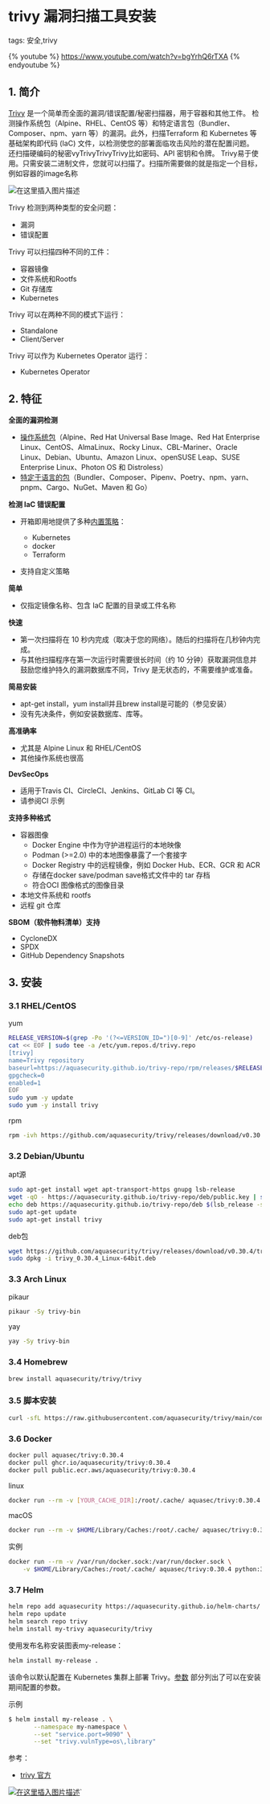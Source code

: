 #  trivy 漏洞扫描工具安装
tags: 安全,trivy


{% youtube %}
https://www.youtube.com/watch?v=bgYrhQ6rTXA
{% endyoutube %}


##  1. 简介
[Trivy](https://aquasecurity.github.io/trivy/dev/) 是一个简单而全面的漏洞/错误配置/秘密扫描器，用于容器和其他工件。 检测操作系统包（Alpine、RHEL、CentOS 等）和特定语言包（Bundler、Composer、npm、yarn 等）的漏洞。此外，扫描Terraform 和 Kubernetes 等基础架构即代码 (IaC) 文件，以检测使您的部署面临攻击风险的潜在配置问题。 还扫描硬编码的秘密vyTrivyTrivyTrivy比如密码、API 密钥和令牌。 Trivy易于使用。只需安装二进制文件，您就可以扫描了。扫描所需要做的就是指定一个目标，例如容器的image名称

![在这里插入图片描述](https://img-blog.csdnimg.cn/562d6fc0627c4d9db4b32189b6d4b243.png)


Trivy 检测到两种类型的安全问题：

 - 漏洞
 - 错误配置

Trivy 可以扫描四种不同的工件：

 - 容器镜像
 - 文件系统和Rootfs
 - Git 存储库
 - Kubernetes

Trivy 可以在两种不同的模式下运行：

 - Standalone
 - Client/Server

Trivy 可以作为 Kubernetes Operator 运行：

 - Kubernetes Operator

##  2. 特征
**全面的漏洞检测**

 - [操作系统包](https://aquasecurity.github.io/trivy/v0.30.4/docs/vulnerability/detection/os/)（Alpine、Red Hat Universal Base Image、Red Hat Enterprise
   Linux、CentOS、AlmaLinux、Rocky Linux、CBL-Mariner、Oracle
   Linux、Debian、Ubuntu、Amazon Linux、openSUSE Leap、SUSE Enterprise
   Linux、Photon OS 和 Distroless）
 - [特定于语言的包](https://aquasecurity.github.io/trivy/v0.30.4/docs/vulnerability/detection/language/)（Bundler、Composer、Pipenv、Poetry、npm、yarn、pnpm、Cargo、NuGet、Maven
   和 Go）

**检测 IaC 错误配置**

 - 开箱即用地提供了多种[内置策略](https://aquasecurity.github.io/trivy/v0.30.4/docs/misconfiguration/policy/builtin/)：
   - Kubernetes
   - docker
   - Terraform

 - 支持自定义策略

**简单**
- 仅指定镜像名称、包含 IaC 配置的目录或工件名称

**快速**
- 第一次扫描将在 10 秒内完成（取决于您的网络）。随后的扫描将在几秒钟内完成。
- 与其他扫描程序在第一次运行时需要很长时间（约 10 分钟）获取漏洞信息并鼓励您维护持久的漏洞数据库不同，Trivy 是无状态的，不需要维护或准备。

**简易安装**
- apt-get install，yum install并且brew install是可能的（参见安装）
- 没有先决条件，例如安装数据库、库等。

**高准确率**
- 尤其是 Alpine Linux 和 RHEL/CentOS
- 其他操作系统也很高

**DevSecOps**
- 适用于Travis CI、CircleCI、Jenkins、GitLab CI 等 CI。
- 请参阅CI 示例

**支持多种格式**
- 容器图像
  - Docker Engine 中作为守护进程运行的本地映像
  - Podman (>=2.0) 中的本地图像暴露了一个套接字
  - Docker Registry 中的远程镜像，例如 Docker Hub、ECR、GCR 和 ACR
  - 存储在docker save/podman save格式文件中的 tar 存档
  - 符合OCI 图像格式的图像目录
- 本地文件系统和 rootfs
- 远程 git 仓库

**SBOM（软件物料清单）支持**
- CycloneDX
- SPDX
- GitHub Dependency Snapshots


##  3. 安装
###  3.1 RHEL/CentOS
yum
```bash
RELEASE_VERSION=$(grep -Po '(?<=VERSION_ID=")[0-9]' /etc/os-release)
cat << EOF | sudo tee -a /etc/yum.repos.d/trivy.repo
[trivy]
name=Trivy repository
baseurl=https://aquasecurity.github.io/trivy-repo/rpm/releases/$RELEASE_VERSION/\$basearch/
gpgcheck=0
enabled=1
EOF
sudo yum -y update
sudo yum -y install trivy
```
rpm

```bash
rpm -ivh https://github.com/aquasecurity/trivy/releases/download/v0.30.4/trivy_0.30.4_Linux-64bit.rpm
```
###  3.2 Debian/Ubuntu
apt源

```bash
sudo apt-get install wget apt-transport-https gnupg lsb-release
wget -qO - https://aquasecurity.github.io/trivy-repo/deb/public.key | sudo apt-key add -
echo deb https://aquasecurity.github.io/trivy-repo/deb $(lsb_release -sc) main | sudo tee -a /etc/apt/sources.list.d/trivy.list
sudo apt-get update
sudo apt-get install trivy
```
deb包

```bash
wget https://github.com/aquasecurity/trivy/releases/download/v0.30.4/trivy_0.30.4_Linux-64bit.deb
sudo dpkg -i trivy_0.30.4_Linux-64bit.deb
```
###  3.3 Arch Linux
pikaur
```bash
pikaur -Sy trivy-bin
```
yay

```bash
yay -Sy trivy-bin
```
###  3.4 Homebrew

```bash
brew install aquasecurity/trivy/trivy
```
###  3.5 脚本安装

```bash
curl -sfL https://raw.githubusercontent.com/aquasecurity/trivy/main/contrib/install.sh | sh -s -- -b /usr/local/bin v0.30.4

```

###  3.6 Docker

```bash
docker pull aquasec/trivy:0.30.4
docker pull ghcr.io/aquasecurity/trivy:0.30.4
docker pull public.ecr.aws/aquasecurity/trivy:0.30.4
```


linux

```bash
docker run --rm -v [YOUR_CACHE_DIR]:/root/.cache/ aquasec/trivy:0.30.4 image [YOUR_IMAGE_NAME]
```
macOS

```bash
docker run --rm -v $HOME/Library/Caches:/root/.cache/ aquasec/trivy:0.30.4 image [YOUR_IMAGE_NAME
```
实例

```bash
docker run --rm -v /var/run/docker.sock:/var/run/docker.sock \
    -v $HOME/Library/Caches:/root/.cache/ aquasec/trivy:0.30.4 python:3.4-alpine
```

###  3.7 Helm

```bash
helm repo add aquasecurity https://aquasecurity.github.io/helm-charts/
helm repo update
helm search repo trivy
helm install my-trivy aquasecurity/trivy
```
使用发布名称安装图表my-release：


```bash
helm install my-release .
```

该命令以默认配置在 Kubernetes 集群上部署 Trivy。[参数](https://github.com/aquasecurity/trivy/tree/v0.30.4/helm/trivy) 部分列出了可以在安装期间配置的参数。

示例

```bash
$ helm install my-release . \
       --namespace my-namespace \
       --set "service.port=9090" \
       --set "trivy.vulnType=os\,library"
```

参考：

 - [trivy 官方](https://aquasecurity.github.io/trivy/dev/getting-started/installation/#__tabbed_4_2)

[
![在这里插入图片描述](https://img-blog.csdnimg.cn/02a8d300bbef4ada98fb415ce27e00d7.png)](https://zhuanlan.zhihu.com/p/539696760)`

